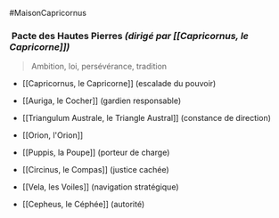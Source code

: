 #MaisonCapricornus 
### ︎ **Pacte des Hautes Pierres** _(dirigé par [[Capricornus, le Capricorne]])_

> Ambition, loi, persévérance, tradition

- [[Capricornus, le Capricorne]] (escalade du pouvoir)
    
- [[Auriga, le Cocher]] (gardien responsable)
    
- [[Triangulum Australe, le Triangle Austral]] (constance de direction)
    
- [[Orion, l'Orion]] 
    
- [[Puppis, la Poupe]] (porteur de charge)
    
- [[Circinus, le Compas]] (justice cachée)
    
- [[Vela, les Voiles]] (navigation stratégique)
    
- [[Cepheus, le Céphée]] (autorité)